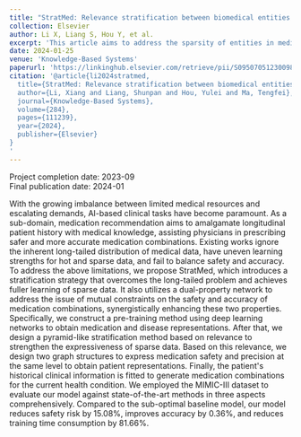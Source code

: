 ```yaml
---
title: "StratMed: Relevance stratification between biomedical entities for sparsity on medication recommendation"
collection: Elsevier
author: Li X, Liang S, Hou Y, et al.
excerpt: 'This article aims to address the sparsity of entities in medication recommendations.'
date: 2024-01-25
venue: 'Knowledge-Based Systems'
paperurl: 'https://linkinghub.elsevier.com/retrieve/pii/S0950705123009887'
citation: '@article{li2024stratmed,
  title={StratMed: Relevance stratification between biomedical entities for sparsity on medication recommendation},
  author={Li, Xiang and Liang, Shunpan and Hou, Yulei and Ma, Tengfei},
  journal={Knowledge-Based Systems},
  volume={284},
  pages={111239},
  year={2024},
  publisher={Elsevier}
}
'
---
```


Project completion date: 2023-09  
Final publication date: 2024-01

With the growing imbalance between limited medical resources and escalating demands, AI-based clinical tasks have become
paramount. As a sub-domain, medication recommendation aims to amalgamate longitudinal patient history with medical
knowledge, assisting physicians in prescribing safer and more accurate medication combinations.
Existing works ignore the inherent long-tailed distribution of medical data, have uneven learning strengths for hot and
sparse data, and fail to balance safety and accuracy.
To address the above limitations, we propose StratMed, which introduces a stratification strategy that overcomes the
long-tailed problem and achieves fuller learning of sparse data. It also utilizes a dual-property network to address the
issue of mutual constraints on the safety and accuracy of medication combinations, synergistically enhancing these two
properties.
Specifically, we construct a pre-training method using deep learning networks to obtain medication and disease
representations.
After that, we design a pyramid-like stratification method based on relevance to strengthen the expressiveness of sparse
data.
Based on this relevance, we design two graph structures to express medication safety and precision at the same level to
obtain patient representations.
Finally, the patient's historical clinical information is fitted to generate medication combinations for the current
health condition.
We employed the MIMIC-III dataset to evaluate our model against state-of-the-art methods in three aspects
comprehensively. Compared to the sub-optimal baseline model, our model reduces safety risk by 15.08%, improves accuracy
by 0.36%, and reduces training time consumption by 81.66%.